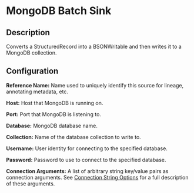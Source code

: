 # MongoDB Batch Sink


Description
-----------
Converts a StructuredRecord into a BSONWritable and then writes it to a MongoDB collection.


Configuration
-------------
**Reference Name:** Name used to uniquely identify this source for lineage, annotating metadata, etc.

**Host:** Host that MongoDB is running on.

**Port:** Port that MongoDB is listening to.

**Database:** MongoDB database name.

**Collection:** Name of the database collection to write to.

**Username:** User identity for connecting to the specified database.

**Password:** Password to use to connect to the specified database.

**Connection Arguments:** A list of arbitrary string key/value pairs as connection arguments. See
[Connection String Options] for a full description of these arguments.

[Connection String Options]:
https://docs.mongodb.com/manual/reference/connection-string/#connections-connection-options
